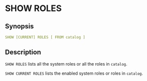# SHOW ROLES

## Synopsis

```yaml
SHOW [CURRENT] ROLES [ FROM catalog ]
```

## Description

`SHOW ROLES` lists all the system roles or all the roles in `catalog`.

`SHOW CURRENT ROLES` lists the enabled system roles or roles in `catalog`.